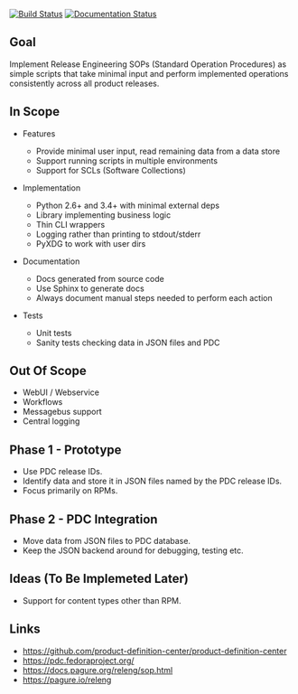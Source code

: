 [![Build Status](https://travis-ci.org/release-engineering/releng-sop.svg?branch=master)](https://travis-ci.org/release-engineering/releng-sop)
[![Documentation Status](https://readthedocs.org/projects/releng-sop/badge/?version=latest)](http://releng-sop.readthedocs.io/en/latest/?badge=latest)

Goal
----
Implement Release Engineering SOPs (Standard Operation Procedures)
as simple scripts that take minimal input and perform implemented
operations consistently across all product releases.


In Scope
--------
* Features
  * Provide minimal user input, read remaining data from a data store
  * Support running scripts in multiple environments
  * Support for SCLs (Software Collections)

* Implementation

  * Python 2.6+ and 3.4+ with minimal external deps
  * Library implementing business logic
  * Thin CLI wrappers
  * Logging rather than printing to stdout/stderr
  * PyXDG to work with user dirs

* Documentation

  * Docs generated from source code
  * Use Sphinx to generate docs
  * Always document manual steps needed to perform each action

* Tests

  * Unit tests
  * Sanity tests checking data in JSON files and PDC


Out Of Scope
------------
* WebUI / Webservice
* Workflows
* Messagebus support
* Central logging


Phase 1 - Prototype
-------------------
* Use PDC release IDs.
* Identify data and store it in JSON files named by the PDC release IDs.
* Focus primarily on RPMs.


Phase 2 - PDC Integration
-------------------------
* Move data from JSON files to PDC database.
* Keep the JSON backend around for debugging, testing etc.


Ideas (To Be Implemeted Later)
------------------------------
* Support for content types other than RPM.


Links
-----
* https://github.com/product-definition-center/product-definition-center
* https://pdc.fedoraproject.org/
* https://docs.pagure.org/releng/sop.html
* https://pagure.io/releng
